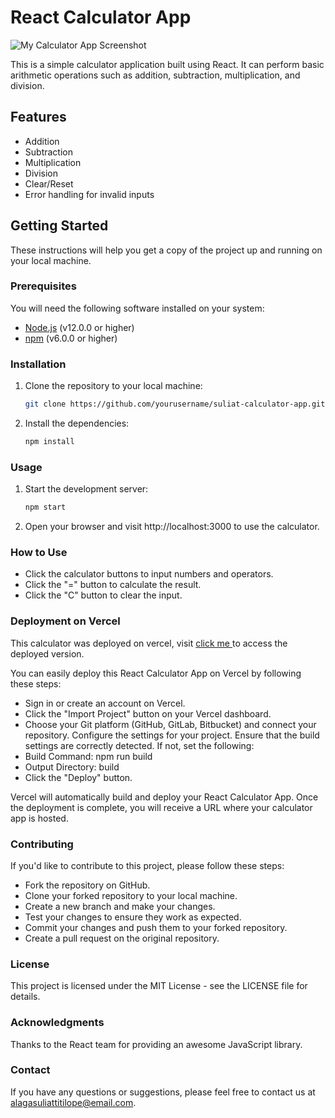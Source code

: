 # React Calculator App

![My Calculator App Screenshot](https://user-images.githubusercontent.com/41836834/266852934-1b8badd3-3540-408f-8b2b-608cd1e32789.png)

This is a simple calculator application built using React. It can perform basic arithmetic operations such as addition, subtraction, multiplication, and division.

## Features

- Addition
- Subtraction
- Multiplication
- Division
- Clear/Reset
- Error handling for invalid inputs

## Getting Started

These instructions will help you get a copy of the project up and running on your local machine.

### Prerequisites

You will need the following software installed on your system:

- [Node.js](https://nodejs.org/) (v12.0.0 or higher)
- [npm](https://www.npmjs.com/) (v6.0.0 or higher)

### Installation

1. Clone the repository to your local machine:

   ```bash
   git clone https://github.com/yourusername/suliat-calculator-app.git
   
2. Install the dependencies:
    ```bash
   npm install


 ### Usage
  
1. Start the development server:
    ```bash
   npm start
    
2. Open your browser and visit http://localhost:3000 to use the calculator.

### How to Use

- Click the calculator buttons to input numbers and operators.
- Click the "=" button to calculate the result.
- Click the "C" button to clear the input.

### Deployment on Vercel

This calculator was deployed on vercel, visit [click me ]([https://nodejs.org/](https://suliat-calculator-app.vercel.app/)) to access the deployed version.

You can easily deploy this React Calculator App on Vercel by following these steps:

- Sign in or create an account on Vercel.
- Click the "Import Project" button on your Vercel dashboard.
- Choose your Git platform (GitHub, GitLab, Bitbucket) and connect your repository.
  Configure the settings for your project. Ensure that the build settings are correctly detected. If not, set the following:
- Build Command: npm run build
- Output Directory: build
- Click the "Deploy" button.

Vercel will automatically build and deploy your React Calculator App. Once the deployment is complete, you will receive a URL where your calculator app is hosted.

### Contributing

If you'd like to contribute to this project, please follow these steps:

- Fork the repository on GitHub.
- Clone your forked repository to your local machine.
- Create a new branch and make your changes.
- Test your changes to ensure they work as expected.
- Commit your changes and push them to your forked repository.
- Create a pull request on the original repository.

### License

This project is licensed under the MIT License - see the LICENSE file for details.


### Acknowledgments

Thanks to the React team for providing an awesome JavaScript library.

### Contact
If you have any questions or suggestions, please feel free to contact us at alagasuliattitilope@email.com.

